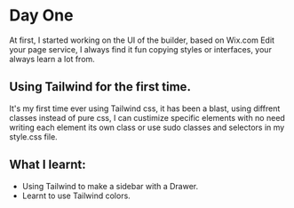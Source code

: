# Day One 

At first, I started working on the UI of the builder, based on Wix.com Edit your page service, I always find it fun copying styles or interfaces, your always learn a lot from.

## Using Tailwind for the first time.
It's my first time ever using Tailwind css, it has been a blast, using diffrent classes instead of pure css, I can custimize specific elements with no need writing each element its own class or use sudo classes and selectors in my style.css file.

## What I learnt:
- Using Tailwind to make a sidebar with a Drawer.
- Learnt to use Tailwind colors.
